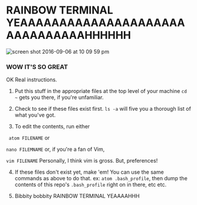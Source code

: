 # RAINBOW TERMINAL **YEAAAAAAAAAAAAAAAAAAAAAAAAAAAAAAAHHHHHH**

![screen shot 2016-09-06 at 10 09 59 pm](https://cloud.githubusercontent.com/assets/13214521/18300663/0c972014-7480-11e6-954c-f90554f944ad.png)

### WOW IT'S SO GREAT

OK Real instructions.

1. Put this stuff in the appropriate files at the top level of your machine 
` cd ~ ` gets you there, if you're unfamiliar.
2. Check to see if these files exist first.
`ls -a` will five you a thorough list of what you've got.  

3. To edit the contents, run either

` atom FILENAME` or

`nano FILEMNAME` or, if you're a fan of Vim, 

`vim FILENAME`  Personally, I think vim is gross.  But, preferences!

4. If these files don't exist yet, make 'em!  You can use the same commands as above to do that.
ex: `atom .bash_profile`, then dump the contents of this repo's `.bash_profile` right on in there, etc etc. 

5. Bibbity bobbity RAINBOW TERMINAL YEAAAAHHH
